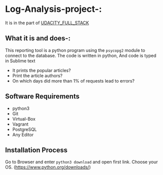 # Log-Analysis-project-:
It is in the part of [UDACITY_FULL_STACK](https://in.udacity.com/course/full-stack-web-developer-nanodegree--nd004)
## What it is and does-:
This reporting tool is a python program using the `psycopg2` module to connect to the database. 
The code is written in python, And code is typed in Sublime text

 * It prints the popular articles?
 * Print the article authors?
 * On which days did more than 1% of requests lead to errors?
 
 ## Software Requirements
 * python3
 * Git
 * Virtual-Box
 * Vagrant
 * PostgreSQL
 * Any Editor

## Installation Process
Go to Browser and enter `python3 download` and open first link. Choose your OS.
(https://www.python.org/downloads/)